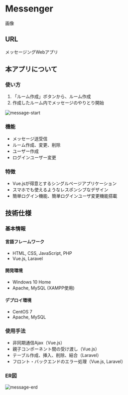 # Messenger

画像

## URL
メッセージングWebアプリ

## 本アプリについて
### 使い方
1. 「ルーム作成」ボタンから、ルーム作成
2. 作成したルーム内でメッセージのやりとり開始

![message-start](https://user-images.githubusercontent.com/92190851/140931962-7c1206e8-d395-4e5d-8488-68c76c565aa4.png)

### 機能

- メッセージ送受信
- ルーム作成、変更、削除
- ユーザー作成
- ログインユーザー変更


### 特徴

- Vue.jsが得意とするシングルページアプリケーション
- スマホでも使えるようなレスポンシブなデザイン
- 簡単ログイン機能、簡単ログインユーザ変更機能搭載


## 技術仕様

### 基本情報
#### 言語フレームワーク
- HTML, CSS, JavaScript, PHP
- Vue.js, Laravel

#### 開発環境
- Windows 10 Home
- Apache, MySQL (XAMPP使用)

#### デプロイ環境
- CentOS 7
- Apache, MySQL


### 使用手法

- 非同期通信Ajax（Vue.js）
- 親子コンポーネント間の受け渡し（Vue.js）
- テーブル作成、挿入、削除、結合（Laravel）
- フロント・バックエンドのエラー処理（Vue.js, Laravel）

### ER図

![message-erd](https://user-images.githubusercontent.com/92190851/140932486-ca90c51e-14e9-4a10-8a64-30b4cb47d8b1.png)
